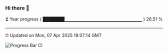 ### Hi there 👋

⏳ Year progress { ███████▁▁▁▁▁▁▁▁▁▁▁▁▁▁▁▁▁▁▁▁▁▁▁ } 26.51 %

---

⏰ Updated on Mon, 07 Apr 2025 18:07:14 GMT

![Progress Bar CI](https://github.com/liununu/liununu/workflows/Progress%20Bar%20CI/badge.svg)

